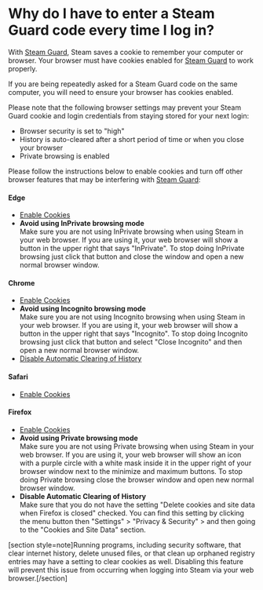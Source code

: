 # Why do I have to enter a Steam Guard code every time I log in?

With [Steam Guard](https://help.steampowered.com/en/faqs/view/06B0-26E6-2CF8-254C), Steam saves a cookie to remember your computer or browser. Your browser must have cookies enabled for [Steam Guard](https://help.steampowered.com/en/faqs/view/06B0-26E6-2CF8-254C) to work properly.  
  
If you are being repeatedly asked for a Steam Guard code on the same computer, you will need to ensure your browser has cookies enabled.  
  
Please note that the following browser settings may prevent your Steam Guard cookie and login credentials from staying stored for your next login:  

* Browser security is set to "high"
* History is auto-cleared after a short period of time or when you close your browser
* Private browsing is enabled

  
Please follow the instructions below to enable cookies and turn off other browser features that may be interfering with [Steam Guard](https://help.steampowered.com/en/faqs/view/06B0-26E6-2CF8-254C):  
  
#### Edge

* [Enable Cookies](https://support.microsoft.com/en-us/search?query=enable%20cookies%20in%20edge)
* **Avoid using InPrivate browsing mode**  
Make sure you are not using InPrivate browsing when using Steam in your web browser. If you are using it, your web browser will show a button in the upper right that says "InPrivate". To stop doing InPrivate browsing just click that button and close the window and open a new normal browser window.

    
#### ​Chrome

* [Enable Cookies](https://support.google.com/accounts/answer/61416)
* **Avoid using Incognito browsing mode**  
Make sure you are not using Incognito browsing when using Steam in your web browser. If you are using it, your web browser will show a button in the upper right that says "Incognito". To stop doing Incognito browsing just click that button and select "Close Incognito" and then open a new normal browser window.
* [Disable Automatic Clearing of History](https://support.google.com/chrome/answer/95647?co=GENIE.Platform%3DDesktop&hl=en-GB#zippy=%2Cdelete-cookies-after-you-close-chrome/)

    
#### Safari

* [Enable Cookies](https://support.apple.com/guide/safari/manage-cookies-and-website-data-sfri11471/mac)

    
#### ​Firefox

* [Enable Cookies](https://support.mozilla.org/en-US/kb/websites-say-cookies-are-blocked-unblock-them)
* **Avoid using Private browsing mode**  
Make sure you are not using Private browsing when using Steam in your web browser. If you are using it, your web browser will show an icon with a purple circle with a white mask inside it in the upper right of your browser window next to the minimize and maximum buttons. To stop doing Private browsing close the browser window and open new normal browser window.
* **Disable Automatic Clearing of History**  
Make sure that you do not have the setting "Delete cookies and site data when Firefox is closed" checked. You can find this setting by clicking the menu button then "Settings" > "Privacy & Security" > and then going to the "Cookies and Site Data" section.

  
  
[section style=note]Running programs, including security software, that clear internet history, delete unused files, or that clean up orphaned registry entries may have a setting to clear cookies as well. Disabling this feature will prevent this issue from occurring when logging into Steam via your web browser.[/section]